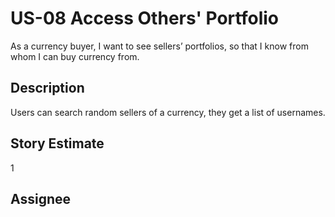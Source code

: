 # US-08 Access Others' Portfolio

As a currency buyer, I want to see sellers’ portfolios, so that I know from whom I can buy currency from.

## Description

Users can search random sellers of a currency, they get a list of usernames.

## Story Estimate

1

## Assignee


